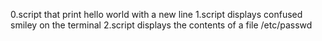 0.script that print hello world with a new line
1.script displays confused smiley on the terminal
2.script displays the contents of a file /etc/passwd
